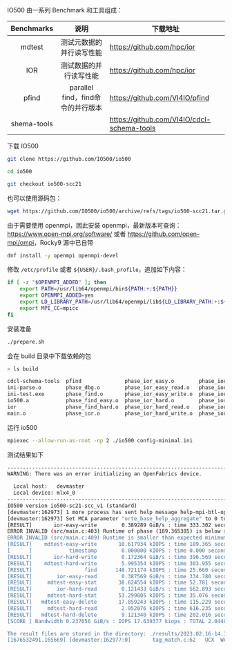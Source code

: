 IO500 由一系列 Benchmark 和工具组成：

| Benchmarks  |               说明                | 下载地址                                   |
| :---------: | :-------------------------------: | ------------------------------------------ |
|   mdtest    |     测试元数据的并行读写性能      | <https://github.com/hpc/ior>               |
|     IOR     |      测试数据的并行读写性能       | <https://github.com/hpc/ior>               |
|    pfind    | parallel find，find命令的并行版本 | https://github.com/VI4IO/pfind             |
| shema-tools |                                   | https://github.com/VI4IO/cdcl-schema-tools |

下载 IO500

```bash
git clone https://github.com/IO500/io500

cd io500

git checkout io500-scc21
```

也可以使用源码包：

```bash
wget https://github.com/IO500/io500/archive/refs/tags/io500-scc21.tar.gz
```

由于需要使用 openmpi，因此安装 openmpi，最新版本可查询：<https://www.open-mpi.org/software/> 或者 <https://github.com/open-mpi/ompi>，Rocky9 源中已自带

```bash
dnf install -y openmpi openmpi-devel
```

修改 `/etc/profile` 或者 `${USER}/.bash_profile`，追加如下内容：

```bash
if [ -z "$OPENMPI_ADDED" ]; then
    export PATH=/usr/lib64/openmpi/bin${PATH:+:${PATH}}
    export OPENMPI_ADDED=yes
    export LD_LIBRARY_PATH=/usr/lib64/openmpi/lib${LD_LIBRARY_PATH:+:${LD_LIBRARY_PATH}}
    export MPI_CC=mpicc
fi

```

安装准备

```bash
./prepare.sh
```

会在 build 目录中下载依赖的包

```bash
> ls build

cdcl-schema-tools  pfind              phase_ior_easy.o        phase_ior_rnd1MB.o        phase_mdtest.o              phase_mdtest_hard_delete.o  phase_mdworkbench_create.o
ini-parse.o        phase_dbg.o        phase_ior_easy_read.o   phase_ior_rnd4K.o         phase_mdtest_easy.o         phase_mdtest_hard_read.o    phase_mdworkbench_delete.o
ini-test.exe       phase_find.o       phase_ior_easy_write.o  phase_ior_rnd_read1MB.o   phase_mdtest_easy_delete.o  phase_mdtest_hard_stat.o    phase_opt.o
io500.a            phase_find_easy.o  phase_ior_hard.o        phase_ior_rnd_read4K.o    phase_mdtest_easy_stat.o    phase_mdtest_hard_write.o   phase_timestamp.o
ior                phase_find_hard.o  phase_ior_hard_read.o   phase_ior_rnd_write1MB.o  phase_mdtest_easy_write.o   phase_mdworkbench.o         util.o
main.o             phase_ior.o        phase_ior_hard_write.o  phase_ior_rnd_write4K.o   phase_mdtest_hard.o         phase_mdworkbench_bench.o   verifier.o
```

运行 io500

```bash
mpiexec --allow-run-as-root -np 2 ./io500 config-minimal.ini
```

测试结果如下

```bash
--------------------------------------------------------------------------
WARNING: There was an error initializing an OpenFabrics device.

  Local host:   devmaster
  Local device: mlx4_0
--------------------------------------------------------------------------
IO500 version io500-sc21-scc_v1 (standard)
[devmaster:162973] 1 more process has sent help message help-mpi-btl-openib.txt / error in device init
[devmaster:162973] Set MCA parameter "orte_base_help_aggregate" to 0 to see all help / error messages
[RESULT]       ior-easy-write        0.389289 GiB/s : time 333.302 seconds
ERROR INVALID (src/main.c:403) Runtime of phase (189.365385) is below stonewall time. This shouldn't happen!
ERROR INVALID (src/main.c:409) Runtime is smaller than expected minimum runtime
[RESULT]    mdtest-easy-write       10.617934 kIOPS : time 189.365 seconds [INVALID]
[      ]            timestamp        0.000000 kIOPS : time 0.000 seconds
[RESULT]       ior-hard-write        0.172364 GiB/s : time 396.569 seconds
[RESULT]    mdtest-hard-write        5.995354 kIOPS : time 303.955 seconds
[RESULT]                 find      148.721174 kIOPS : time 25.660 seconds
[RESULT]        ior-easy-read        0.387569 GiB/s : time 334.780 seconds
[RESULT]     mdtest-easy-stat       38.624554 kIOPS : time 52.781 seconds
[RESULT]        ior-hard-read        0.121433 GiB/s : time 562.893 seconds
[RESULT]     mdtest-hard-stat       53.299805 kIOPS : time 35.076 seconds
[RESULT]   mdtest-easy-delete       17.859243 kIOPS : time 115.229 seconds
[RESULT]     mdtest-hard-read        2.952076 kIOPS : time 616.235 seconds
[RESULT]   mdtest-hard-delete        9.121340 kIOPS : time 202.016 seconds
[SCORE ] Bandwidth 0.237056 GiB/s : IOPS 17.639377 kiops : TOTAL 2.044876 [INVALID]

The result files are stored in the directory: ./results/2023.02.16-14.35.23
[1676532491.165669] [devmaster:162977:0]       tag_match.c:62   UCX  WARN  unexpected tag-receive descriptor 0x1df2400 was not matched
```

